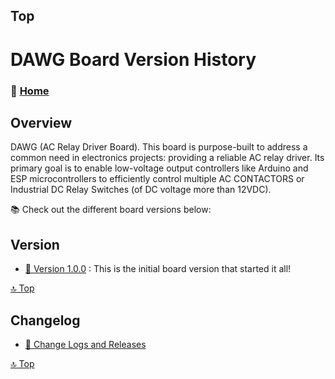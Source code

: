 ## Top
# DAWG Board Version History



### 🏡 [Home](https://github.com/seryalda)

## Overview

DAWG (AC Relay Driver Board). This board is purpose-built to address a common need in electronics projects: providing a reliable AC relay driver. Its primary goal is to enable low-voltage output controllers like Arduino and ESP microcontrollers to efficiently control multiple AC CONTACTORS or Industrial DC Relay Switches (of DC voltage more than 12VDC).

📚 Check out the different board versions below:

## Version
<!--
- [🚀 Version 1.0.0](./1.0.0) : This is the initial board version that started it all!
-->
- [🎉 Version 1.0.0](./1.0.0) : This is the initial board version that started it all!


[🔝 Top](#top)


## Changelog
- [📃 Change Logs and Releases](./changelog.md)



[🔝 Top](#top)

